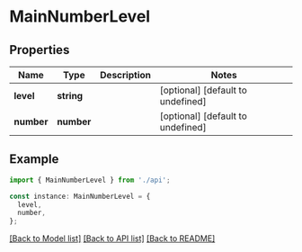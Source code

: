 # MainNumberLevel

## Properties

| Name       | Type       | Description | Notes                             |
| ---------- | ---------- | ----------- | --------------------------------- |
| **level**  | **string** |             | [optional] [default to undefined] |
| **number** | **number** |             | [optional] [default to undefined] |

## Example

```typescript
import { MainNumberLevel } from './api';

const instance: MainNumberLevel = {
  level,
  number,
};
```

[[Back to Model list]](../README.md#documentation-for-models) [[Back to API list]](../README.md#documentation-for-api-endpoints) [[Back to README]](../README.md)
